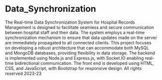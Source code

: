 # Data_Synchronization
 The Real-time Data Synchronization System for Hospital Records Management is designed to facilitate seamless and secure communication between hospital staff and their data. The system employs a real-time synchronization mechanism to ensure that data updates made on the server are immediately propagated to all connected clients. This project focuses on developing a robust architecture that can accommodate both MySQL and MongoDB databases, providing flexibility in data storage. The backend is implemented using Node.js and Express.js, with Socket.IO enabling real-time bidirectional communication. The front end is developed using HTML, CSS, and JavaScript, with Bootstrap for responsive design.
All rights reserved 2023-23
